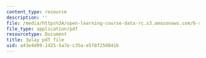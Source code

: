 ```yaml
---
content_type: resource
description: ''
file: /media/https%3A/open-learning-course-data-rc.s3.amazonaws.com/6-s897-machine-learning-for-healthcare-spring-2019/a43e4d091d255a7ec35ae5f8f250841b_IiD3YZkkCmE.pdf
file_type: application/pdf
resourcetype: Document
title: 3play pdf file
uid: a43e4d09-1d25-5a7e-c35a-e5f8f250841b
---
```

